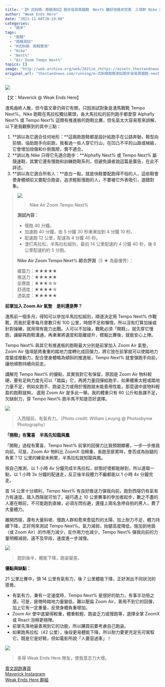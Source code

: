 ```yaml
---
title: "【M 式斜槓．跑鞋測試】跑步容易買錯鞋　Next% 雖好但是非完美　三項對 Nike 跑鞋的常見誤解"
author: "Weak Ends Here"
date: "2021-11-08T20:19:00"
categories:
  - "跑步"
tags:
  - "跑鞋"
  - "跑鞋測試"
  - "M式斜槓．跑鞋實測"
  - "Nike"
  - "Next%"
  - "Air Zoom Tempo Next%"
topics: []
image: "http://web.archive.org/web/2021im_/https://assets.thestandnews.com/media/photos/nike-20.png"
original_url: "thestandnews.com/running/m-式斜槓跑鞋測試跑步容易買錯鞋-next-雖好但是非完美-三項對-nike-跑鞋的常見誤解"
---
```

![](http://web.archive.org/web/2021im_/https://assets.thestandnews.com/media/photos/nike-20.png)

【文：Maverick @ Weak Ends Here】

渣馬曲終人散，但今篇文章仍與它有關，只因測試對象是渣馬戰靴 Tempo Next%。Nike 跑鞋在馬拉松獨佔鰲頭，各大馬拉松的前列跑手都愛穿 Alphafly Next% 或 Tempo Next% 這類有推進板的跑鞋比賽，但名氣太大容易惹來誤解，以下是我觀察到的其中三點：

1.  **誤以為它適合任何地形：**這兩款跑鞋都是設計給跑手在公路奔馳，鞋型向前傾，協助跑手向前跑，我看過一些人穿它行山，在凹凸不平的山路或梯級，它會增加扭傷和仆倒風險，實不適合。
2.  **誤以為 Nike 只得它先適合跑步：**Alphafly Next% 或 Tempo Next% 屬競速鞋，其實它還有慢跑和訓練跑鞋系列，但避免讀者說這篇是廣告，在此不詳述。
3.  **誤以為它適合所有人：**直白一點，就是快鞋要配跑得不俗的人，這些鞋會使身體傾前又要配合跑姿，追求輕鬆慢跑的人，不要被它外表吸引，選錯對象。

> ![](http://web.archive.org/web/2021im_/https://assets.thestandnews.com/media/photos/8402667594575748480.jpg)
> > Nike Air Zoom Tempo Next%
> 
> **測試內容：**
> 
> *   慢跑 40 分鐘。
> *   加速跑 40 分鐘，由 5 分鐘 30 秒漸漸加到 4 分鐘 10 秒。
> *   配速跑 12 公里，配速為 4 分鐘 45 秒。
> *   渣打馬拉松，半馬拉松組別，最初 14 公里配速約 4 分鐘 40 秒，後 8 公里配速約約 5 分跑。
> 
> **Nike Air Zoom Tempo Next% 綜合評測**（5 ★ 為最優秀）：
> 
> 緩震力：★★★★★  
> 推送力：★★★★★  
> 反應度：★★★☆☆  
> 舒適度：★★★★☆  
> 透氣度：★★★★★

**前掌加入 Zoom Air 氣墊　是利還是弊？**

渣馬前一個多月，得知可以參加半馬拉松組別，順道決定用 Tempo Next% 作戰靴，而我於夏季每月里數只有 100 公里，時間不足和懶惰，所以沒有打算加操或針對操練，就用現有能力出戰。人可以不加操，戰靴必須「開鞋」，就先穿它慢跑，讓腳與跑鞋溝通，再漸漸將速度和距離提升，模擬比賽後，就能安心上陣。

Tempo Next% 與其它有推進板的跑鞋最大分別是前掌加入 Zoom Air 氣墊，Zoom Air 強項是將重重的踏地力度轉化成回彈力，將它放在前掌就可以使踏地力度變成推動力，配合使身體略為傾斜的推進板，Tempo Next% 就會彈跑手向前，讓他順勢持續向前走。

講解完 Tempo Next% 的優點，其實我對它有保留，原因是 Zoom Air 物料較硬，要有足夠力度先可以「踏扁」它，再將力量回彈給跑手，如果體重太輕或踏地力量不足，例如女跑手、跑姿乏力或用於慢跑就未能善用性能，那麼選中底物料輕盈的跑鞋就夠， 選用 Zoom Air 是多此一舉。我的體重只有 60 公斤和長課不足，欠缺耐力，穿 Tempo Next% 跑半馬不知是否好選擇。

![](http://web.archive.org/web/2021im_/https://assets.thestandnews.com/media/photos/1595073482110079172.jpg)
> 入西隧前，有氣有力。（Photo credit: William Leuyng @ Photosbyme Photography）

**「開鞋」有驚喜　半馬先知龍與鳳**

「開鞋」過程有驚喜，Tempo Next% 前掌的回彈力比我預期顯著，一步一步推我向前。可是，Zoom Air 物料比 ZoomX 泡棉重，長跑至疲累時，會否成為抬腿的負累？12 公里的練習未夠累，半馬拉松就知龍與鳳。

按自己推測，以 1 小時 4x 分鐘完成半馬拉松，狀態好壞都能辦到，所以進取一點，以 1 小時 3x 分鐘的配速走，反正後半段體力不繼都能以 1 小時 4x 分鐘完走。

首 14 公里十分順利，Tempo Next% 有良好推送力彈我向前，跑到西隧仍有氣有力有速度。踏入西隧就可怕了，碰巧遇上 10 公里賽事的參加者起步，數之不盡的人塞在眼前，不可能跑到直線，必須左閃右避，還撞上兩名急停自拍的男人，費了大量體力。

離開西隧，還有大量斜坡、慢跑人群和愈來愈猛烈的太陽，加上耐力不足，體力持續下降，正好用來測試 Tempo Next%。氣力減弱，抬腿高度降低，施加到地面（或 Zoom Air）的作用力減少，反作用力也減少，Tempo Next% 彈我向前的力量明顯減弱，遠不及早段，速度進一步減慢。

![](http://web.archive.org/web/2021im_/https://assets.thestandnews.com/media/photos/5613712922717800222.jpg)
> 跑到後半，體能下降，跑姿變差。

**優點與缺點：**

21 公里比賽中，頭 14 公里有氣有力，後 7 公里體能下降，正好測出不同狀況的感覺。

*   有氣有力，兼有一定速度時，Tempo Next% 是很好的助力，有事半功倍之感。可是，疲倦時踏地力量變低，難以壓扁 Zoom Air，善用不到它的回彈，加上它有一定重量，反使身體負重增加。
*   Zoom Air 使中底變得較重，體重較輕、跑姿乏力或慢跑等，選擇全掌 ZoomX 或 React 泡棉更穩陣。
*   前掌先落地最善用到它的功能，所以購買前要考慮自己跑姿。
*   如果跑馬拉松（42 公里），後段更易體能下降，所以耐力要更充足先可駕馭它，既是它是好鞋，但如電影所說「人要惡過車」！

![](http://web.archive.org/web/2021im_/https://assets.thestandnews.com/media/photos/4991424635763739294.jpg)
> 多得 Weak Ends Here 隊友，使我意志力大增。

[賣文說跑專頁](http://web.archive.org/web/20211117125727/https://www.facebook.com/1841803306084163/)  
[Maverick Instagram](http://web.archive.org/web/20211117125727/https://www.instagram.com/maverick_au/)  
[Weak Ends Here 群組](http://web.archive.org/web/20211117125727/https://www.facebook.com/groups/498772610150499/)